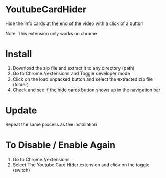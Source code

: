 # YoutubeCardHider
Hide the info cards at the end of the video with a click of a button 

Note: This extension only works on chrome



# Install

1. Download the zip file and extract it to any directory (path)
2. Go to Chrome://extensions and Toggle developer mode
3. Click on the load unpacked button and select the extracted zip file (folder)
4. Check and see if the hide cards button shows up in the navigation bar


# Update

Repeat the same process as the installation


# To Disable / Enable Again

1. Go to Chrome://extensions 
2. Select The Youtube Card Hider extension and click on the toggle (switch)

